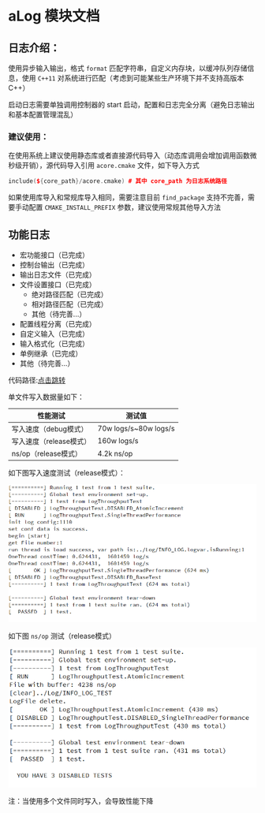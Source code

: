 # aLog 模块文档

## 日志介绍：

使用异步输入输出，格式 `format` 匹配字符串，自定义内存块，以缓冲队列存储信息，使用 `C++11` 对系统进行匹配（考虑到可能某些生产环境下并不支持高版本 C++）

启动日志需要单独调用控制器的 start 启动，配置和日志完全分离（避免日志输出和基本配置管理混乱）

### 建议使用：

在使用系统上建议使用静态库或者直接源代码导入（动态库调用会增加调用函数微秒级开销），源代码导入引用 `acore.cmake`  文件，如下导入方式
```c++
include(${core_path}/acore.cmake) # 其中 core_path 为日志系统路径
```

如果使用库导入和常规库导入相同，需要注意目前 `find_package` 支持不完善，需要手动配置 `CMAKE_INSTALL_PREFIX` 参数，建议使用常规其他导入方法

## 功能日志

- 宏功能接口（已完成）
- 控制台输出（已完成）
- 输出日志文件（已完成）
- 文件设置接口（已完成）
    - 绝对路径匹配（已完成）
    - 相对路径匹配（已完成）
    - 其他（待完善...）
- 配置线程分离（已完成）
- 自定义输入（已完成）
- 输入格式化（已完成）
- 单例继承（已完成）
- 其他（待完善...）

代码路径:[点击跳转](../../Wopes/ACore/)

单文件写入数据量如下：

 性能测试 | 测试值 |
| ----------- | ----------- |
| 写入速度（debug模式） | 70w logs/s~80w logs/s |
| 写入速度（release模式）| 160w logs/s |
| ns/op（release模式）| 4.2k ns/op |

如下图写入速度测试（release模式）：

![图片 speed ](../img/test-Release.png)

如下图 `ns/op` 测试（release模式）

![图片 ns/op](../img/test-Release-ns_op.png)

注：当使用多个文件同时写入，会导致性能下降